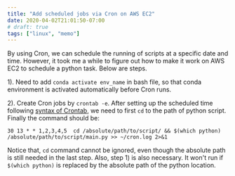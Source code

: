 ```yaml
---
title: "Add scheduled jobs via Cron on AWS EC2"
date: 2020-04-02T21:01:50-07:00
# draft: true
tags: ["linux", "memo"]
---
```


By using Cron, we can schedule the running of scripts at a specific date and time. However, it took me a while to figure out how to make it work on AWS EC2 to schedule a python task. Below are steps.

1). Need to add ```conda activate env_name``` in bash file, so that conda environment is activated automatically before Cron runs.

2). Create Cron jobs by ```crontab -e```. After setting up the scheduled time following [syntax of Crontab](https://docs.oracle.com/cd/E19455-01/805-7229/sysrescron-62861/index.html), we need to first ```cd``` to the path of python script. Finally the command should be:

```30 13 * * 1,2,3,4,5  cd /absolute/path/to/script/ && $(which python) /absolute/path/to/script/main.py >> ~/cron.log 2>&1```

Notice that, ```cd``` command cannot be ignored, even though the absolute path is still needed in the last step. Also, step 1) is also necessary. It won't run if ```$(which python)``` is replaced by the absolute path of the python location.